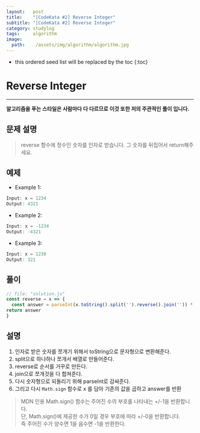 ```yaml
---
layout:   post
title:    "[CodeKata #2] Reverse Integer"
subtitle: "[CodeKata #2] Reverse Integer"
category: studylog
tags:     algorithm
image:
  path:    /assets/img/algorithm/algorithm.jpg
---
```




<!--more-->
* this ordered seed list will be replaced by the toc
{:toc}  


# Reverse Integer  
---  
__알고리즘을 푸는 스타일은 사람마다 다 다르므로 이것 또한 저의 주관적인 풀이 입니다.__  

## 문제 설명  
>reverse 함수에 정수인 숫자를 인자로 받습니다. 그 숫자를 뒤집어서 return해주세요.  

## 예제  

* Example 1:
```js
Input: x = 1234
Output: 4321
```

* Example 2:
```js
Input: x = -1234
Output: -4321
```

* Example 3:
```js
Input: x = 1230
Output: 321
```  

## 풀이  

```js
// file: "solution.js"
const reverse = x => {
  const answer = parseInt(x.toString().split('').reverse().join('')) * Math.sign(x)
return answer
}
```  

## 설명  

1. 인자로 받은 숫자를 쪼개기 위해서 toString으로 문자형으로 변환해준다.  
2. split으로 하나하나 쪼개서 배열로 만들어준다.  
3. reverse로 순서를 거꾸로 만든다.  
4. join으로 쪼개것을 다 합쳐준다.  
5. 다시 숫자형으로 되돌리기 위해 parseInt로 감싸준다.  
6. 그리고 다시 `Math.sign` 함수로 x 를 담아 기존의 값을 곱하고 answer를 반환 

> MDN 인용
> Math.sign() 함수는 주어진 수의 부호를 나타내는 +/-1을 반환합니다.  
> 단, Math.sign()에 제공한 수가 0일 경우 부호에 따라 +/-0을 반환합니다.  
> 즉 주어진 수가 양수면 1을 음수면 -1을 반환한다.
